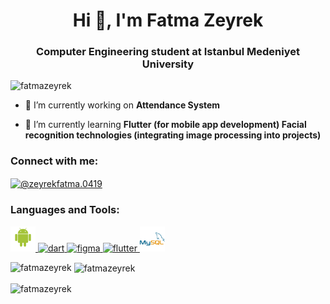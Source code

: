 


<h1 align="center">Hi 👋, I'm Fatma Zeyrek</h1>
<h3 align="center">Computer Engineering student at Istanbul Medeniyet University</h3>

<p align="left"> <img src="https://komarev.com/ghpvc/?username=fatmazeyrek&label=Profile%20views&color=0e75b6&style=flat" alt="fatmazeyrek" /> </p>

- 🔭 I’m currently working on **Attendance System**

- 🌱 I’m currently learning **Flutter (for mobile app development) Facial recognition technologies (integrating image processing into projects)**

<h3 align="left">Connect with me:</h3>
<p align="left">
<a href="https://medium.com/@zeyrekfatma.0419" target="blank"><img align="center" src="https://raw.githubusercontent.com/rahuldkjain/github-profile-readme-generator/master/src/images/icons/Social/medium.svg" alt="@zeyrekfatma.0419" height="30" width="40" /></a>
</p>

<h3 align="left">Languages and Tools:</h3>
<p align="left"> <a href="https://developer.android.com" target="_blank" rel="noreferrer"> <img src="https://raw.githubusercontent.com/devicons/devicon/master/icons/android/android-original-wordmark.svg" alt="android" width="40" height="40"/> </a> <a href="https://dart.dev" target="_blank" rel="noreferrer"> <img src="https://www.vectorlogo.zone/logos/dartlang/dartlang-icon.svg" alt="dart" width="40" height="40"/> </a> <a href="https://www.figma.com/" target="_blank" rel="noreferrer"> <img src="https://www.vectorlogo.zone/logos/figma/figma-icon.svg" alt="figma" width="40" height="40"/> </a> <a href="https://flutter.dev" target="_blank" rel="noreferrer"> <img src="https://www.vectorlogo.zone/logos/flutterio/flutterio-icon.svg" alt="flutter" width="40" height="40"/> </a> <a href="https://www.mysql.com/" target="_blank" rel="noreferrer"> <img src="https://raw.githubusercontent.com/devicons/devicon/master/icons/mysql/mysql-original-wordmark.svg" alt="mysql" width="40" height="40"/> </a> </p>

<p><img align="left" src="https://github-readme-stats.vercel.app/api/top-langs?username=fatmazeyrek&show_icons=true&locale=en&layout=compact" alt="fatmazeyrek" /></p>

<p>&nbsp;<img align="center" src="https://github-readme-stats.vercel.app/api?username=fatmazeyrek&show_icons=true&locale=en" alt="fatmazeyrek" /></p>

<p><img align="center" src="https://github-readme-streak-stats.herokuapp.com/?user=fatmazeyrek&" alt="fatmazeyrek" /></p>
